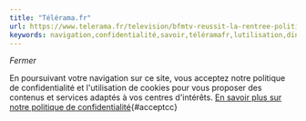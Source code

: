 ```yaml
---
title: "Télérama.fr"
url: https://www.telerama.fr/television/bfmtv-reussit-la-rentree-politique-de-marine-le-pen,n6090334.php
keywords: navigation,confidentialité,savoir,téléramafr,lutilisation,dintérêts,poursuivant,proposer,services,site,politique
---
```

*Fermer*

En poursuivant votre navigation sur ce site, vous acceptez notre politique de confidentialité et l\'utilisation de cookies pour vous proposer des contenus et services adaptés à vos centres d\'intérêts. [En savoir plus sur notre politique de confidentialité](https://www.telerama.fr/politiqueconfidentialite.php){#acceptcc}
